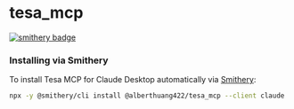 # tesa_mcp

[![smithery badge](https://smithery.ai/badge/@alberthuang422/tesa_mcp)](https://smithery.ai/server/@alberthuang422/tesa_mcp)

### Installing via Smithery

To install Tesa MCP for Claude Desktop automatically via [Smithery](https://smithery.ai/server/@alberthuang422/tesa_mcp):

```bash
npx -y @smithery/cli install @alberthuang422/tesa_mcp --client claude
```
